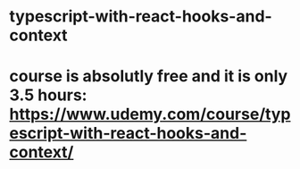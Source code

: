 # typescript-with-react-hooks-and-context
# course is absolutly free and it is only 3.5 hours: https://www.udemy.com/course/typescript-with-react-hooks-and-context/
